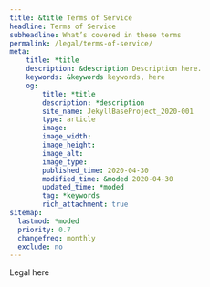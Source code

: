 ```yaml
---
title: &title Terms of Service
headline: Terms of Service
subheadline: What’s covered in these terms
permalink: /legal/terms-of-service/
meta:
    title: *title
    description: &description Description here.
    keywords: &keywords keywords, here
    og:
        title: *title
        description: *description
        site_name: JekyllBaseProject_2020-001
        type: article
        image: 
        image_width: 
        image_height: 
        image_alt: 
        image_type: 
        published_time: 2020-04-30
        modified_time: &moded 2020-04-30
        updated_time: *moded
        tag: *keywords
        rich_attachment: true
sitemap:
  lastmod: *moded
  priority: 0.7
  changefreq: monthly
  exclude: no
---
```

Legal here